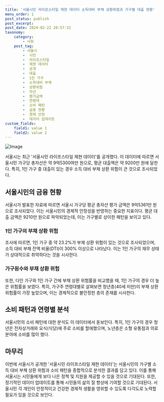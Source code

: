 ```yaml
---
title: '서울시민 라이프스타일 재현 데이터 소득대비 부채 상환위험과 가구별 대출 현황'
menu_order: 1
post_status: publish
post_excerpt: 
post_date: 2024-02-22 20:57:32
taxonomy:
    category:
        - 사회
    post_tag:
        - 서울시
        -  시민
        -  라이프스타일
        -  재현 데이터
        -  공개
        -  대출
        -  1인 가구
        -  소득대비 부채
        -  상환위험
        -  자산
        -  평가금액
        -  연령대
        -  소비 패턴
        -  금융 현황
        -  경제 안정
        -  데이터 업데이트
custom_fields:
    field1: value 1
    field2: value 2
---
```


![Image](https://imgnews.pstatic.net/image/421/2024/02/22/0007366354_001_20240222082601471.jpg?type=w647)

서울시는 최근 '서울시민 라이프스타일 재현 데이터'를 공개했다. 이 데이터에 따르면 서울시민 가구당 총자산은 약 9억5300여만 원으로, 평균 대출액은 약 9200만 원에 달한다. 특히, 1인 가구 중 대출이 있는 경우 소득 대비 부채 상환 위험이 큰 것으로 조사되었다.
## 서울시민의 금융 현황
서울시가 발표한 자료에 따르면 서울시 가구당 평균 총자산 평가 금액은 9억5361만 원으로 조사되었다. 이는 서울시민의 경제적 안정성을 반영하는 중요한 지표이다. 평균 대출 금액은 9210만 원으로 파악되었는데, 이는 가구별로 상이한 패턴을 보이고 있다.
### 1인 가구의 부채 상환 위험
조사에 따르면, 1인 가구 중 약 23.2%가 부채 상환 위험이 있는 것으로 조사되었으며, 소득 대비 부채 잔액 비율(DTI)이 300% 이상으로 나타났다. 이는 1인 가구의 재무 상태가 상대적으로 취약하다는 것을 시사한다. 
### 가구원수와 부채 상환 위험
또한, 다인 가구와 1인 가구 간에 부채 상환 위험률을 비교했을 때, 1인 가구의 경우 더 높은 위험률을 보였다. 특히, 가구주 연령대별로 살펴보면 청년층(40세 미만)이 부채 상환 위험률이 가장 높았으며, 이는 경제적으로 불안정한 층의 존재를 시사한다.
## 소비 패턴과 연령별 분석
서울시민의 소비 패턴에 대한 분석도 이 데이터에서 돋보인다. 특히, 1인 가구의 경우 청년은 전자상거래와 요식(식당)에 주로 소비를 할애했으며, 노년층은 소형 유통점과 의료 분야에 소비를 많이 했다.
## 마무리
이번에 서울시가 공개한 '서울시민 라이프스타일 재현 데이터'는 서울시민의 가구별 소득 대비 부채 상환 위험과 소비 패턴을 종합적으로 분석한 결과를 담고 있다. 이를 통해 서울시는 시민들에게 보다 나은 정책 및 지원을 제공할 수 있을 것으로 기대된다. 또한, 정기적인 데이터 업데이트를 통해 시민들의 삶의 질 향상에 기여할 것으로 기대된다. 서울시민 각 개인이 안정적이고 건강한 경제적 생활을 영위할 수 있도록 다각도로 노력할 필요가 있을 것으로 보인다.

